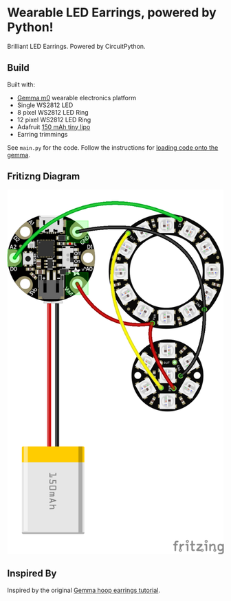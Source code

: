 # Wearable LED Earrings, powered by Python!

Brilliant LED Earrings. Powered by CircuitPython.

## Build

Built with:
 - [Gemma m0](https://www.adafruit.com/product/3501) wearable electronics platform
 - Single WS2812 LED
 - 8 pixel WS2812 LED Ring
 - 12 pixel WS2812 LED Ring
 - Adafruit [150 mAh tiny lipo](https://www.adafruit.com/product/1317)
 - Earring trimmings

 See `main.py` for the code. Follow the instructions for [loading code onto the gemma](https://learn.adafruit.com/adafruit-gemma-m0/circuitpython).

## Fritizng Diagram

![](resources/earrings_bb.png)

## Inspired By

Inspired by the original [Gemma hoop earrings tutorial](https://learn.adafruit.com/gemma-hoop-earrings/overview).